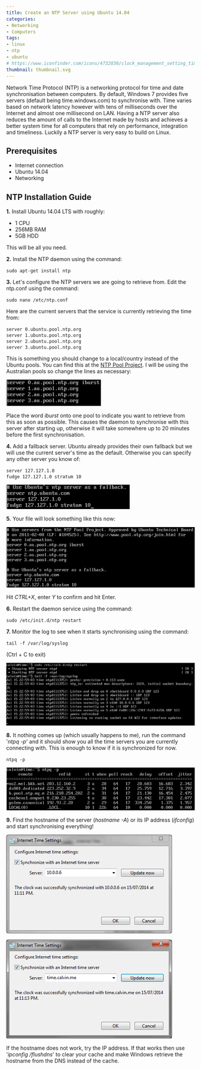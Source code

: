 ```yaml
---
title: Create an NTP Server using Ubuntu 14.04
categories:
- Networking
- Computers
tags:
- linux
- ntp
- ubuntu
# https://www.iconfinder.com/icons/4732030/clock_management_setting_time_icon
thumbnail: thumbnail.svg
---
```


Network Time Protocol (NTP) is a networking protocol for time and date synchronisation between computers. By default, Windows 7 provides five servers (default being time.windows.com) to synchronise with. Time varies based on network latency however with tens of milliseconds over the Internet and almost one millisecond on LAN. Having a NTP server also reduces the amount of calls to the Internet made by hosts and achieves a better system time for all computers that rely on performance, integration and timeliness. Luckily a NTP server is very easy to build on Linux.

<!-- more -->

## Prerequisites

* Internet connection
* Ubuntu 14.04
* Networking

## NTP Installation Guide

**1.** Install Ubuntu 14.04 LTS with roughly:

* 1 CPU
* 256MB RAM
* 5GB HDD

This will be all you need.

**2.** Install the NTP daemon using the command:

```shell-session
sudo apt-get install ntp
```

**3.** Let's configure the NTP servers we are going to retrieve from. Edit the ntp.conf using the command:

```shell-session
sudo nano /etc/ntp.conf
```

Here are the current servers that the service is currently retrieving the time from:

```text
server 0.ubuntu.pool.ntp.org
server 1.ubuntu.pool.ntp.org
server 2.ubuntu.pool.ntp.org
server 3.ubuntu.pool.ntp.org
```

This is something you should change to a local/country instead of the Ubuntu pools. You can find this at the [NTP Pool Project](http://www.pool.ntp.org). I will be using the Australian pools so change the lines as necessary:

![updated servers](24.png)

Place the word _iburst_ onto one pool to indicate you want to retrieve from this as soon as possible. This causes the daemon to synchronise with this server after starting up, otherwise it will take somewhere up to 20 minutes before the first synchronisation.

**4.** Add a fallback server. Ubuntu already provides their own fallback but we will use the current server's time as the default. Otherwise you can specify any other server you know of:

```text
server 127.127.1.0
fudge 127.127.1.0 stratum 10
```

![fallback server](35.png)

**5.** Your file will look something like this now:

![config](43.png)

Hit _CTRL+X_, enter _Y_ to confirm and hit Enter.

**6.** Restart the daemon service using the command:

```shell-session
sudo /etc/init.d/ntp restart
```

**7.** Monitor the log to see when it starts synchronising using the command:

```shell-session
tail -f /var/log/syslog
```

(Ctrl + C to exit)

![restart server](53.png)

**8.** It nothing comes up (which usually happens to me), run the command '_ntpq -p_' and it should show you all the time servers you are currently connecting with. This is enough to know if it is synchronized for now.

```shell-session
ntpq -p
```

![polling server](63.png)

**9.** Find the hostname of the server (_hostname -A_) or its IP address (_ifconfig_) and start synchronising everything!

![sync with ntp server](71.png)

![sync using FQDN](91.png)

If the hostname does not work, try the IP address. If that works then use '_ipconfig /flushdns_' to clear your cache and make Windows retrieve the hostname from the DNS instead of the cache.
